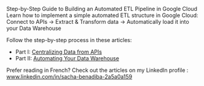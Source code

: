 Step-by-Step Guide to Building an Automated ETL Pipeline in Google Cloud
Learn how to implement a simple automated ETL structure in Google Cloud:
Connect to APIs → Extract & Transform data → Automatically load it into your Data Warehouse

Follow the step-by-step process in these articles:

- Part I: [Centralizing Data from APIs](https://medium.com/@sacha.benadiba/google-cloud-bigquery-part-i-centralizing-data-from-apis-dcef28cce85e)
- Part II: [Automating Your Data Warehouse](https://medium.com/@sacha.benadiba/google-cloud-bigquery-part-ii-automating-your-data-warehouse-33ccd635b351)

Prefer reading in French? Check out the articles on my LinkedIn profile : www.linkedin.com/in/sacha-benadiba-2a5a0a159
